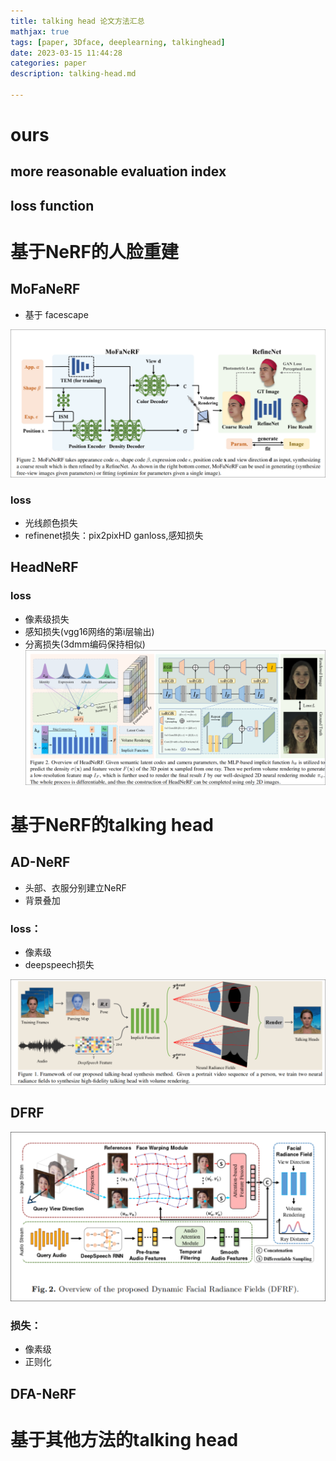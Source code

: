 ```yaml
---
title: talking head 论文方法汇总
mathjax: true
tags: [paper, 3Dface, deeplearning, talkinghead]
date: 2023-03-15 11:44:28
categories: paper
description: talking-head.md 

---
```



# ours

## more reasonable evaluation index
## loss function

# 基于NeRF的人脸重建

## MoFaNeRF

- 基于 facescape

![keymap](./talking-head/mofanerf.png)

### loss
- 光线颜色损失
- refinenet损失：pix2pixHD ganloss,感知损失


## HeadNeRF 
### loss 
- 像素级损失
- 感知损失(vgg16网络的第i层输出)
- 分离损失(3dmm编码保持相似)
![keymap](./talking-head/headnerf.png)



# 基于NeRF的talking head

## AD-NeRF
- 头部、衣服分别建立NeRF
- 背景叠加
### loss：
- 像素级
- deepspeech损失

![keymap](./talking-head/padnerf.png)



## DFRF

![keymap](./talking-head/dfrf.png)
### 损失：
- 像素级
- 正则化

## DFA-NeRF


# 基于其他方法的talking head

